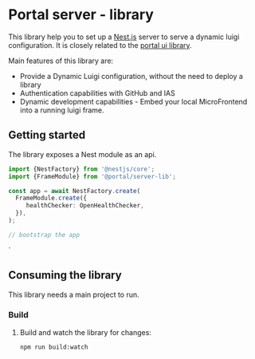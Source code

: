 # Portal server - library

This library help you to set up a [Nest.js](https://nestjs.com/) server to serve a dynamic luigi configuration.
It is closely related to the [portal ui library](https://github.com/openmfp/portal-ui-lib).

Main features of this library are:

* Provide a Dynamic Luigi configuration, without the need to deploy a library
* Authentication capabilities with GitHub and IAS
* Dynamic development capabilities - Embed your local MicroFrontend into a running luigi frame.

## Getting started

The library exposes a Nest module as an api.

```ts
import {NestFactory} from '@nestjs/core';
import {FrameModule} from '@portal/server-lib';

const app = await NestFactory.create(
  FrameModule.create({
     healthChecker: OpenHealthChecker,
  }),
);

// bootstrap the app
```

` 

## Consuming the library

This library needs a main project to run.

### Build

1. Build and watch the library for changes:
    ```bash
    npm run build:watch
    ```